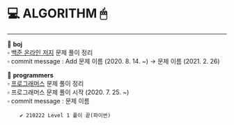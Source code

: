 # 💻 ALGORITHM 🖱   
---
📁 **boj**   
        ▫ [백준 온라인 저지](https://www.acmicpc.net/) 문제 풀이 정리   
        ▫ commit message : Add 문제 이름 (2020. 8. 14. ~) → 문제 이름 (2021. 2. 26)      


📁 **programmers**   
        ▫ [프로그래머스](https://programmers.co.kr/) 문제 풀이 정리   
        ▫ 프로그래머스 문제 풀이 시작 (2020. 7. 25. ~)   
        ▫ commit message : 문제 이름        
           
        ✔ 210222 Level 1 풀이 끝(파이썬)